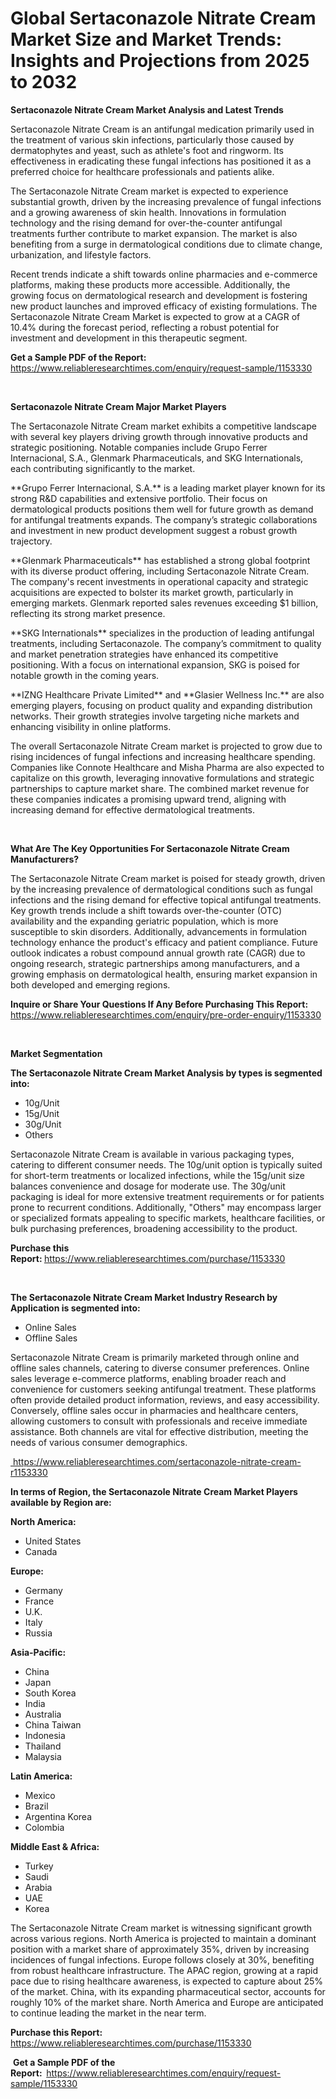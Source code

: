 <p><h1>Global Sertaconazole Nitrate Cream Market Size and Market Trends: Insights and Projections from 2025 to 2032</h1></p><p><strong>Sertaconazole Nitrate Cream Market Analysis and Latest Trends</strong></p>
<p><p>Sertaconazole Nitrate Cream is an antifungal medication primarily used in the treatment of various skin infections, particularly those caused by dermatophytes and yeast, such as athlete's foot and ringworm. Its effectiveness in eradicating these fungal infections has positioned it as a preferred choice for healthcare professionals and patients alike.</p><p>The Sertaconazole Nitrate Cream market is expected to experience substantial growth, driven by the increasing prevalence of fungal infections and a growing awareness of skin health. Innovations in formulation technology and the rising demand for over-the-counter antifungal treatments further contribute to market expansion. The market is also benefiting from a surge in dermatological conditions due to climate change, urbanization, and lifestyle factors.</p><p>Recent trends indicate a shift towards online pharmacies and e-commerce platforms, making these products more accessible. Additionally, the growing focus on dermatological research and development is fostering new product launches and improved efficacy of existing formulations. The Sertaconazole Nitrate Cream Market is expected to grow at a CAGR of 10.4% during the forecast period, reflecting a robust potential for investment and development in this therapeutic segment.</p></p>
<p><strong>Get a Sample PDF of the Report:&nbsp;</strong> <a href="https://www.reliableresearchtimes.com/enquiry/request-sample/1153330?utm_campaign=3116&utm_medium=2&utm_source=Github&utm_content=ia&utm_term=19042025&utm_id=sertaconazole-nitrate-cream">https://www.reliableresearchtimes.com/enquiry/request-sample/1153330</a></p>
<p>&nbsp;</p>
<p><strong>Sertaconazole Nitrate Cream Major Market Players</strong></p>
<p><p>The Sertaconazole Nitrate Cream market exhibits a competitive landscape with several key players driving growth through innovative products and strategic positioning. Notable companies include Grupo Ferrer Internacional, S.A., Glenmark Pharmaceuticals, and SKG Internationals, each contributing significantly to the market.</p><p>**Grupo Ferrer Internacional, S.A.** is a leading market player known for its strong R&D capabilities and extensive portfolio. Their focus on dermatological products positions them well for future growth as demand for antifungal treatments expands. The company’s strategic collaborations and investment in new product development suggest a robust growth trajectory.</p><p>**Glenmark Pharmaceuticals** has established a strong global footprint with its diverse product offering, including Sertaconazole Nitrate Cream. The company's recent investments in operational capacity and strategic acquisitions are expected to bolster its market growth, particularly in emerging markets. Glenmark reported sales revenues exceeding $1 billion, reflecting its strong market presence.</p><p>**SKG Internationals** specializes in the production of leading antifungal treatments, including Sertaconazole. The company’s commitment to quality and market penetration strategies have enhanced its competitive positioning. With a focus on international expansion, SKG is poised for notable growth in the coming years.</p><p>**IZNG Healthcare Private Limited** and **Glasier Wellness Inc.** are also emerging players, focusing on product quality and expanding distribution networks. Their growth strategies involve targeting niche markets and enhancing visibility in online platforms.</p><p>The overall Sertaconazole Nitrate Cream market is projected to grow due to rising incidences of fungal infections and increasing healthcare spending. Companies like Connote Healthcare and Misha Pharma are also expected to capitalize on this growth, leveraging innovative formulations and strategic partnerships to capture market share. The combined market revenue for these companies indicates a promising upward trend, aligning with increasing demand for effective dermatological treatments.</p></p>
<p>&nbsp;</p>
<p><strong>What Are The Key Opportunities For Sertaconazole Nitrate Cream Manufacturers?</strong></p>
<p><p>The Sertaconazole Nitrate Cream market is poised for steady growth, driven by the increasing prevalence of dermatological conditions such as fungal infections and the rising demand for effective topical antifungal treatments. Key growth trends include a shift towards over-the-counter (OTC) availability and the expanding geriatric population, which is more susceptible to skin disorders. Additionally, advancements in formulation technology enhance the product's efficacy and patient compliance. Future outlook indicates a robust compound annual growth rate (CAGR) due to ongoing research, strategic partnerships among manufacturers, and a growing emphasis on dermatological health, ensuring market expansion in both developed and emerging regions.</p></p>
<p><strong>Inquire or Share Your Questions If Any Before Purchasing This Report:</strong> <a href="https://www.reliableresearchtimes.com/enquiry/pre-order-enquiry/1153330?utm_campaign=3116&utm_medium=2&utm_source=Github&utm_content=ia&utm_term=19042025&utm_id=sertaconazole-nitrate-cream">https://www.reliableresearchtimes.com/enquiry/pre-order-enquiry/1153330</a></p>
<p>&nbsp;</p>
<p><strong>Market Segmentation</strong></p>
<p><strong>The Sertaconazole Nitrate Cream Market Analysis by types is segmented into:</strong></p>
<p><ul><li>10g/Unit</li><li>15g/Unit</li><li>30g/Unit</li><li>Others</li></ul></p>
<p><p>Sertaconazole Nitrate Cream is available in various packaging types, catering to different consumer needs. The 10g/unit option is typically suited for short-term treatments or localized infections, while the 15g/unit size balances convenience and dosage for moderate use. The 30g/unit packaging is ideal for more extensive treatment requirements or for patients prone to recurrent conditions. Additionally, "Others" may encompass larger or specialized formats appealing to specific markets, healthcare facilities, or bulk purchasing preferences, broadening accessibility to the product.</p></p>
<p><strong>Purchase this Report:&nbsp;</strong><a href="https://www.reliableresearchtimes.com/purchase/1153330?utm_campaign=3116&utm_medium=2&utm_source=Github&utm_content=ia&utm_term=19042025&utm_id=sertaconazole-nitrate-cream">https://www.reliableresearchtimes.com/purchase/1153330</a></p>
<p>&nbsp;</p>
<p><strong>The Sertaconazole Nitrate Cream Market Industry Research by Application is segmented into:</strong></p>
<p><ul><li>Online Sales</li><li>Offline Sales</li></ul></p>
<p><p>Sertaconazole Nitrate Cream is primarily marketed through online and offline sales channels, catering to diverse consumer preferences. Online sales leverage e-commerce platforms, enabling broader reach and convenience for customers seeking antifungal treatment. These platforms often provide detailed product information, reviews, and easy accessibility. Conversely, offline sales occur in pharmacies and healthcare centers, allowing customers to consult with professionals and receive immediate assistance. Both channels are vital for effective distribution, meeting the needs of various consumer demographics.</p></p>
<p><a href="https://www.reliableresearchtimes.com/sertaconazole-nitrate-cream-r1153330?utm_campaign=3116&utm_medium=2&utm_source=Github&utm_content=ia&utm_term=19042025&utm_id=sertaconazole-nitrate-cream">&nbsp;https://www.reliableresearchtimes.com/sertaconazole-nitrate-cream-r1153330</a></p>
<p><strong>In terms of Region, the Sertaconazole Nitrate Cream Market Players available by Region are:</strong></p>
<p>
    <p> <strong> North America: </strong>
        <ul>
            <li>United States</li>
            <li>Canada</li>
        </ul>
        </p> 
    <p> <strong> Europe: </strong>
        <ul>
            <li>Germany</li>
            <li>France</li>
            <li>U.K.</li>
            <li>Italy</li>
            <li>Russia</li>
        </ul>
        </p> 
    <p> <strong> Asia-Pacific: </strong>
        <ul>
            <li>China</li>
            <li>Japan</li>
            <li>South Korea</li>
            <li>India</li>
            <li>Australia</li>
            <li>China Taiwan</li>
            <li>Indonesia</li>
            <li>Thailand</li>
            <li>Malaysia</li>
        </ul>
        </p> 
    <p> <strong> Latin America: </strong>
        <ul>
            <li>Mexico</li>
            <li>Brazil</li>
            <li>Argentina Korea</li>
            <li>Colombia</li>
        </ul>
        </p> 
    <p> <strong> Middle East & Africa: </strong>
        <ul>
            <li>Turkey</li>
            <li>Saudi</li>
            <li>Arabia</li>
            <li>UAE</li>
            <li>Korea</li>
        </ul>
    </p>
    </p>
<p><p>The Sertaconazole Nitrate Cream market is witnessing significant growth across various regions. North America is projected to maintain a dominant position with a market share of approximately 35%, driven by increasing incidences of fungal infections. Europe follows closely at 30%, benefiting from robust healthcare infrastructure. The APAC region, growing at a rapid pace due to rising healthcare awareness, is expected to capture about 25% of the market. China, with its expanding pharmaceutical sector, accounts for roughly 10% of the market share. North America and Europe are anticipated to continue leading the market in the near term.</p></p>
<p><strong>Purchase this Report: </strong><a href="https://www.reliableresearchtimes.com/purchase/1153330?utm_campaign=3116&utm_medium=2&utm_source=Github&utm_content=ia&utm_term=19042025&utm_id=sertaconazole-nitrate-cream">https://www.reliableresearchtimes.com/purchase/1153330</a></p>
<p>&nbsp;<strong>Get a Sample PDF of the Report:&nbsp;&nbsp;</strong><a href="https://www.reliableresearchtimes.com/enquiry/request-sample/1153330?utm_campaign=3116&utm_medium=2&utm_source=Github&utm_content=ia&utm_term=19042025&utm_id=sertaconazole-nitrate-cream">https://www.reliableresearchtimes.com/enquiry/request-sample/1153330</a></p>
<p><strong></strong></p>
<p><p></p><p></p><p></p></p>